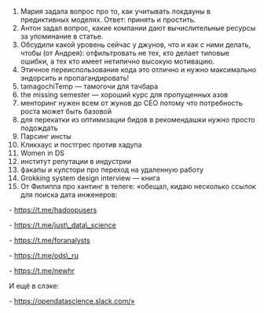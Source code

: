       
1. Мария задала вопрос про то, как учитывать локдауны в предиктивных моделях. Ответ: принять и простить.
2. Антон задал вопрос, какие компании дают вычислительные ресурсы за упоминание в статье.
3. Обсудили какой уровень сейчас у джунов, что и как с ними делать, чтобы (от Андрея): отфильтровать не тех, кто делает типовые ошибки, а тех кто имеет нетипично высокую мотивацию.
4. Этичное переиспользование кода это отлично и нужно максимально эндорсить и пропагандировать!
5. tamagochiTemp — тамогочи для тачбара
6. the missing semester — хороший курс для пропущенных азов
7. менторинг нужен всем от жунов до СЕО потому что потребность роста может быть базовой
8. для перекатки из оптимизации бидов в рекомендашки нужно просто подождать
9. Парсинг инсты
10. Кликхаус и постгрес против хадупа 
11. Women in DS
12. институт репутации в индустрии
13. факапы и кулстори про переход на удаленную работу
14. Grokking system design interview — книга
15. От Филиппа про хантинг в телеге: «обещал, кидаю несколько ссылок для поиска дата инженеров:
  

\- https://t.me/hadoopusers

\- https://t.me/just\_data\_science

\- https://t.me/foranalysts

\- https://t.me/ods\_ru

\- https://t.me/newhr

  

И ещё в слэке:

\- https://opendatascience.slack.com/»